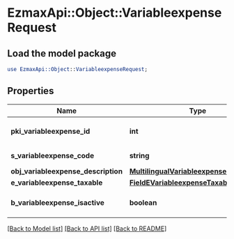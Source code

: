 # EzmaxApi::Object::VariableexpenseRequest

## Load the model package
```perl
use EzmaxApi::Object::VariableexpenseRequest;
```

## Properties
Name | Type | Description | Notes
------------ | ------------- | ------------- | -------------
**pki_variableexpense_id** | **int** | The unique ID of the Variableexpense | [optional] 
**s_variableexpense_code** | **string** | The code of the Variableexpense | 
**obj_variableexpense_description** | [**MultilingualVariableexpenseDescription**](MultilingualVariableexpenseDescription.md) |  | 
**e_variableexpense_taxable** | [**FieldEVariableexpenseTaxable**](FieldEVariableexpenseTaxable.md) |  | 
**b_variableexpense_isactive** | **boolean** | Whether the variableexpense is active or not | 

[[Back to Model list]](../README.md#documentation-for-models) [[Back to API list]](../README.md#documentation-for-api-endpoints) [[Back to README]](../README.md)


